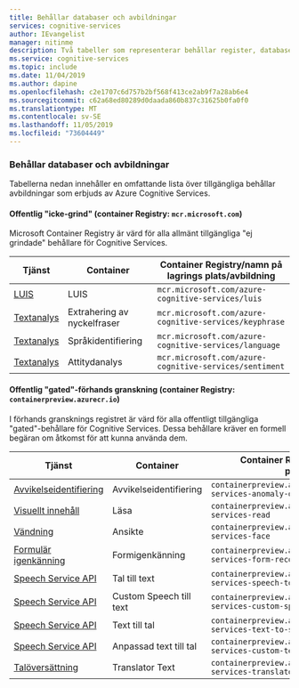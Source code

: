 ```yaml
---
title: Behållar databaser och avbildningar
services: cognitive-services
author: IEvangelist
manager: nitinme
description: Två tabeller som representerar behållar register, databaser och avbildnings namn för alla kognitiva tjänst erbjudanden.
ms.service: cognitive-services
ms.topic: include
ms.date: 11/04/2019
ms.author: dapine
ms.openlocfilehash: c2e1707c6d757b2bf568f413ce2ab9f7a28ab6e4
ms.sourcegitcommit: c62a68ed80289d0daada860b837c31625b0fa0f0
ms.translationtype: MT
ms.contentlocale: sv-SE
ms.lasthandoff: 11/05/2019
ms.locfileid: "73604449"
---
```

### <a name="container-repositories-and-images"></a>Behållar databaser och avbildningar

Tabellerna nedan innehåller en omfattande lista över tillgängliga behållar avbildningar som erbjuds av Azure Cognitive Services.

#### <a name="public-ungated-container-registry-mcrmicrosoftcom"></a>Offentlig "icke-grind" (container Registry: `mcr.microsoft.com`)

Microsoft Container Registry är värd för alla allmänt tillgängliga "ej grindade" behållare för Cognitive Services.

| Tjänst | Container | Container Registry/namn på lagrings plats/avbildning |
|--|--|--|
| [LUIS](../../LUIS/luis-container-howto.md) | LUIS | `mcr.microsoft.com/azure-cognitive-services/luis` |
| [Textanalys](../../text-analytics/how-tos/text-analytics-how-to-install-containers.md) | Extrahering av nyckelfraser | `mcr.microsoft.com/azure-cognitive-services/keyphrase` |
| [Textanalys](../../text-analytics/how-tos/text-analytics-how-to-install-containers.md) | Språkidentifiering | `mcr.microsoft.com/azure-cognitive-services/language` |
| [Textanalys](../../text-analytics/how-tos/text-analytics-how-to-install-containers.md) | Attitydanalys | `mcr.microsoft.com/azure-cognitive-services/sentiment` |

#### <a name="public-gated-preview-container-registry-containerpreviewazurecrio"></a>Offentlig "gated"-förhands granskning (container Registry: `containerpreview.azurecr.io`)

I förhands gransknings registret är värd för alla offentligt tillgängliga "gated"-behållare för Cognitive Services. Dessa behållare kräver en formell begäran om åtkomst för att kunna använda dem.

| Tjänst | Container | Container Registry/namn på lagrings plats/avbildning |
|--|--|--|
| [Avvikelseidentifiering](../../anomaly-detector/anomaly-detector-container-howto.md) | Avvikelseidentifiering | `containerpreview.azurecr.io/microsoft/cognitive-services-anomaly-detector` |
| [Visuellt innehåll](../../Computer-vision/computer-vision-how-to-install-containers.md) | Läsa | `containerpreview.azurecr.io/microsoft/cognitive-services-read` |
| [Vändning](../../face/face-how-to-install-containers.md) | Ansikte | `containerpreview.azurecr.io/microsoft/cognitive-services-face` |
| [Formulär igenkänning](https://go.microsoft.com/fwlink/?linkid=2083826&clcid=0x409) | Formigenkänning | `containerpreview.azurecr.io/microsoft/cognitive-services-form-recognizer` |
| [Speech Service API](../../speech-service/speech-container-howto.md?tab=stt) | Tal till text | `containerpreview.azurecr.io/microsoft/cognitive-services-speech-to-text` |
| [Speech Service API](../../speech-service/speech-container-howto.md?tab=cstt) | Custom Speech till text | `containerpreview.azurecr.io/microsoft/cognitive-services-custom-speech-to-text` |
| [Speech Service API](../../speech-service/speech-container-howto.md?tab=tts) | Text till tal | `containerpreview.azurecr.io/microsoft/cognitive-services-text-to-speech` |
| [Speech Service API](../../speech-service/speech-container-howto.md?tab=ctts) | Anpassad text till tal | `containerpreview.azurecr.io/microsoft/cognitive-services-custom-text-to-speech` |
| [Talöversättning](../../translator/how-to-install-containers.md) | Translator Text | `containerpreview.azurecr.io/microsoft/cognitive-services-translator-text` |

